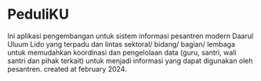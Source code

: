 # PeduliKU
Ini aplikasi pengembangan untuk sistem informasi pesantren modern Daarul Uluum Lido yang terpadu dan lintas sektoral/ bidang/ bagian/ lembaga
untuk memudahkan koordinasi dan pengelolaan data (guru, santri, wali santri dan pihak terkait) untuk menjadi informasi yang dapat digunakan oleh pesantren.
created at february 2024.
